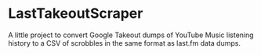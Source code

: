 # LastTakeoutScraper

A little project to convert Google Takeout dumps of YouTube Music listening history to a CSV of scrobbles in the same format as last.fm data dumps.